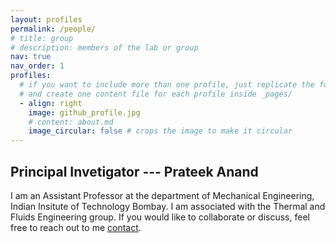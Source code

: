 ```yaml
---
layout: profiles
permalink: /people/
# title: group
# description: members of the lab or group
nav: true
nav_order: 1
profiles:
  # if you want to include more than one profile, just replicate the following block
  # and create one content file for each profile inside _pages/
  - align: right
    image: github_profile.jpg
    # content: about.md
    image_circular: false # crops the image to make it circular
---
```


## Principal Invetigator --- Prateek Anand  

I am an Assistant Professor at the department of Mechanical Engineering, Indian Insitute of Technology Bombay. I am associated with the Thermal and Fluids Engineering group. If you would like to collaborate or discuss, feel free to reach out to me [contact](/contact/).
